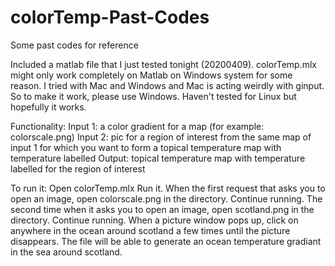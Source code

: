 # colorTemp-Past-Codes
Some past codes for reference

Included a matlab file that I just tested tonight (20200409).
colorTemp.mlx might only work completely on Matlab on Windows system for some reason. I tried with Mac and Windows and Mac is acting weirdly with ginput. So to make it work, please use Windows. Haven't tested for Linux but hopefully it works.

Functionality:
Input 1: a color gradient for a map (for example: colorscale.png) 
Input 2: pic for a region of interest from the same map of input 1 for which you want to form a topical temperature map with temperature labelled
Output: topical temperature map with temperature labelled for the region of interest

To run it:
Open colorTemp.mlx
Run it.
When the first request that asks you to open an image, open colorscale.png in the directory.
Continue running.
The second time when it asks you to open an image, open scotland.png in the directory.
Continue running.
When a picture window pops up, click on anywhere in the ocean around scotland a few times until the picture disappears.
The file will be able to generate an ocean temperature gradiant in the sea around scotland.
